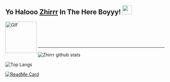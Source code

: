 ## Yo Halooo [Zhirrr](https://instagram.com/@zhirr_ajalah) In The Here Boyyy! <img src="https://github.com/TheDudeThatCode/TheDudeThatCode/blob/master/Assets/Hi.gif" width="29px">    




<img align="left" alt="GIF" height="100px" src="https://i.giphy.com/media/LMt9638dO8dftAjtco/200.webp" />

<br>

<br>

<br>

<br>

___

![Zhirrr github stats](https://github-readme-stats.vercel.app/api?username=Zhirrr&show_icons=true&theme=tokyonight)

![Top Langs](https://github-readme-stats.vercel.app/api/top-langs/?username=Zhirrr&hide=css,html&theme=tokyonight)

[![ReadMe Card](https://github-readme-stats.vercel.app/api/pin/?username=Zhirrr&repo=islamic-rest-api-indonesian)](https://github.com/Zhirrr/islamic-rest-api-indonesian)

<!--

**Zhirrr/Zhirrr** is a ✨ _special_ ✨ repository because its `README.md` (this file) appears on your GitHub profile.

Here are some ideas to get you started:

- 🔭 I’m currently working on Home

- 🌱 I’m currently learning ...

- 👯 I’m looking to collaborate on ...

- 🤔 I’m looking for help with ...

- 💬 Ask me about ...

- 📫 How to reach me: ...

- 😄 Pronouns: ...

- ⚡ Fun fact: Gw Suka Indomie

-->

















